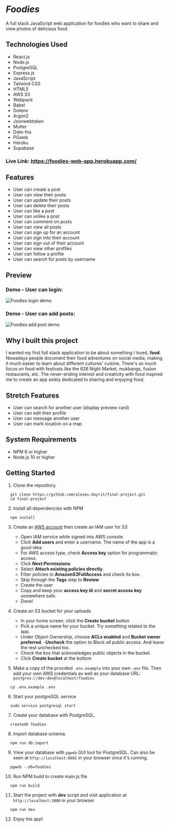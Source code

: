 # *Foodies*

A full stack JavaScript web application for foodies who want to share and view photos of delicious food.

## Technologies Used

- React.js
- Node.js
- PostgreSQL
- Express.js
- JavaScript
- Tailwind CSS
- HTML5
- AWS S3
- Webpack
- Babel
- Dotenv
- Argon2
- Jsonwebtoken
- Multer
- Date-fns
- PGweb
- Heroku
- Supabase

### Live Link: https://foodies-web-app.herokuapp.com/

## Features

- User can create a post
- User can view their posts
- User can update their posts
- User can delete their posts
- User can like a post
- User can unlike a post
- User can comment on posts
- User can view all posts
- User can sign up for an account
- User can sign into their account
- User can sign out of their account
- User can view other profiles
- User can follow a profile
- User can search for posts by username

## Preview

### Demo - User can login:

![Foodies login demo](assets/foodies-login-75.gif)
### Demo - User can add posts:

![Foodies add post demo](assets/foodies-add-post.gif)

## Why I built this project

I wanted my first full stack application to be about something I loved, **food**. Nowadays people document their food adventures on social media, making it much easier to learn about different cultures' cuisine. There's so much focus on food with festivals like the 626 Night Market, mukbangs, fusion restaurants, etc. The never-ending interest and creativity with food inspired me to create an app solely dedicated to sharing and enjoying food.

## Stretch Features

- User can search for another user (display preview card)
- User can edit their profile
- User can message another user
- User can mark location on a map

## System Requirements

- NPM 6 or higher
- Node.js 10 or higher
## Getting Started

1. Clone the repository.

```shell
  git clone https://github.com/alexei-dayrit/final-project.git
  cd final-project
```
2. Install all dependencies with NPM

```shell
  npm install
```

3. Create an [AWS account](https://aws.amazon.com/free/) then create an IAM user for S3

    - Open IAM service while signed into AWS console
    - Click **Add users** and enter a username. The name of the app is a good idea.
    - For AWS access type, check **Access key** option for programmatic access.
    - Click **Next:Permissions**
    - Select **Attach existing policies directly**.
    - Filter policies to **AmazonS3FullAccess** and check its box.
    - Skip through the **Tags** step to **Review**
    - Create the user
    - Copy and keep your **access key id** and **secret access key** somewhere safe.
    - Done!

4. Create an S3 bucket for your uploads

    - In your home screen, click the **Create bucket** button
    - Pick a unique name for your bucket. Try something related to the app.
    - Under Object Ownership, choose **ACLs enabled** and **Bucket owner preferred**.
    -**Uncheck** the option to Block *all* public access. And leave the rest unchecked too.
    - Check the box that acknowledges public objects in the bucket.
    - Click **Create bucket** at the bottom

5. Make a copy of the provided ```.env.example``` into your own ```.env``` file. Then add your own AWS credentials as well as your database URL: ```postgres://dev:dev@localhost/foodies```

  ```shell
    cp .env.example .env
  ```

6. Start your postgreSQL service

```shell
  sudo service postgresql start
```

7. Create your database with PostgreSQL.

```shell
  createdb foodies
```

8. Import database schema.

```shell
  npm run db:import
```

9. View your database with ```pgweb``` GUI tool for PostgreSQL. Can also be seen at ```http://localhost:8081``` in your browser once it's running.

```shell
  pgweb --db=foodies
```

10. Run NPM build to create main.js file

```shell
  npm run build
```

11. Start the project with **dev** script and visit application at ```http://localhost:3000``` in your browser

```shell
  npm run dev
```

12. Enjoy the app!
